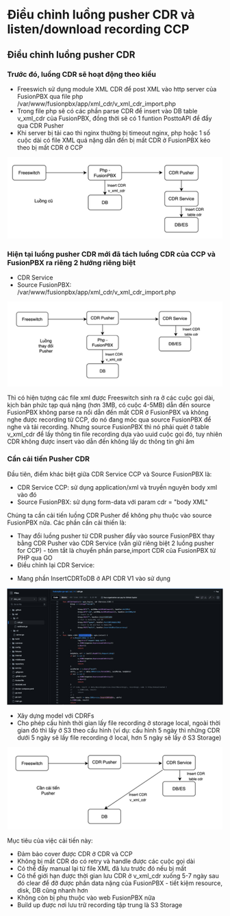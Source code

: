 # Điều chỉnh luồng pusher CDR và listen/download recording CCP

## Điều chỉnh luồng pusher CDR
### Trước đó, luồng CDR sẽ hoạt động theo kiểu
- Freeswich sử dụng module XML CDR để post XML vào http server của FusionPBX qua file php /var/www/fusionpbx/app/xml_cdr/v_xml_cdr_import.php
- Trong file php sẽ có các phần parse CDR để insert vào DB table v_xml_cdr của FusionPBX, đồng thời sẽ có 1 funtion PosttoAPI để đẩy qua CDR Pusher
- Khi server bị tải cao thì nginx thường bị timeout nginx, php hoặc 1 số cuộc dài có file XML quá nặng dẫn đến bị mất CDR ở FusionPBX kéo theo bị mất CDR ở CCP

![img](./img/cdr_old.jpg)

### Hiện tại luồng pusher CDR mới đã tách luồng CDR của CCP và FusionPBX ra riêng 2 hướng riêng biệt
- CDR Service
- Source FusionPBX: /var/www/fusionpbx/app/xml_cdr/v_xml_cdr_import.php

![img](./img/cdr_new.jpg)

Thì có hiện tượng các file xml được Freeswitch sinh ra ở các cuộc gọi dài, kịch bản phức tạp quá nặng (hơn 3MB, có cuộc 4-5MB) dẫn đến source FusionPBX không parse ra nổi dẫn đến mất CDR ở FusionPBX và không nghe được recording từ CCP, do nó đang móc qua source FusionPBX để nghe và tải recording. Nhưng source FusionPBX thì nó phải quét ở table v_xml_cdr để lấy thông tin file recording dựa vào uuid cuộc gọi đó, tuy nhiên CDR không được insert vào dẫn đến không lấy dc thông tin ghi âm

### Cần cải tiến Pusher CDR
Đầu tiên, điểm khác biệt giữa CDR Service CCP và Source FusionPBX là:
- CDR Service CCP: sử dụng application/xml và truyền nguyên body xml vào đó
- Source FusionPBX: sử dụng form-data với param cdr = "body XML"

Chúng ta cần cải tiến luồng CDR Pusher để không phụ thuộc vào source FusionPBX nữa. Các phần cần cải thiến là:
- Thay đổi luồng pusher từ CDR pusher đẩy vào source FusionPBX thay bằng CDR Pusher vào CDR Service (vẫn giữ riêng biệt 2 luồng pusher for CCP) - tóm tắt là chuyển phần parse,import CDR của FusionPBX từ PHP qua GO
- Điều chỉnh lại CDR Service:
 + Mang phần InsertCDRToDB ở API CDR V1 vào sử dụng

![img](./img/cdr_1.jpg)

 + Xây dựng model với CDRFs
 + Cho phép cấu hình thời gian lấy file recording ở storage local, ngoài thời gian đó thì lấy ở S3 theo cấu hình (ví dụ: cấu hình 5 ngày thì những CDR dưới 5 ngày sẽ lấy file recording ở local, hơn 5 ngày sẽ lấy ở S3 Storage)

![img](./img/cdr_optimize.jpg)

Mục tiêu của việc cải tiến này:
- Đảm bảo cover được CDR ở CDR và CCP
- Không bị mất CDR do có retry và handle được các cuộc gọi dài
- Có thể đẩy manual lại từ file XML đã lưu trước đó nếu bị mất
- Có thể giới hạn được thời gian lưu CDR ở v_xml_cdr xuống 5-7 ngày sau đó clear để đỡ được phần data nặng của FusionPBX - tiết kiệm resource, disk, DB cũng nhanh hơn
- Không còn bị phụ thuộc vào web FusionPBX nữa
- Build up được nơi lưu trữ recording tập trung là S3 Storage